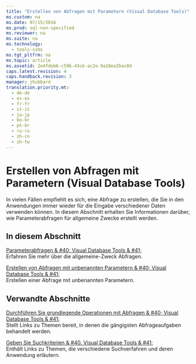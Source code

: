 ```yaml
---
title: "Erstellen von Abfragen mit Parametern (Visual Database Tools)"
ms.custom: na
ms.date: 07/15/2016
ms.prod: sql-non-specified
ms.reviewer: na
ms.suite: na
ms.technology: 
  - tools-ssms
ms.tgt_pltfrm: na
ms.topic: article
ms.assetid: 2e4fdeb6-c596-43cb-ac2e-9a18ea2bac0d
caps.latest.revision: 4
caps.handback.revision: 3
manager: jhubbard
translation.priority.mt: 
  - de-de
  - es-es
  - fr-fr
  - it-it
  - ja-jp
  - ko-kr
  - pt-br
  - ru-ru
  - zh-cn
  - zh-tw
---
```

# Erstellen von Abfragen mit Parametern (Visual Database Tools)
In vielen Fällen empfiehlt es sich, eine Abfrage zu erstellen, die Sie in den Anwendungen immer wieder für die Eingabe verschiedener Daten verwenden können. In diesem Abschnitt erhalten Sie Informationen darüber, wie Parameterabfragen für allgemeine Zwecke erstellt werden.  
  
## In diesem Abschnitt  
[Parameterabfragen & #40; Visual Database Tools & #41;](../content/Parameter-Queries--Visual-Database-Tools-.md)  
Erfahren Sie mehr über die allgemeine\-Zweck Abfragen.  
  
[Erstellen von Abfragen mit unbenannten Parametern & #40; Visual Database Tools & #41;](../content/Create-Queries-with-Unnamed-Parameters--Visual-Database-Tools-.md)  
Erstellen einer Abfrage mit unbenannten Parametern.  
  
## Verwandte Abschnitte  
[Durchführen Sie grundlegende Operationen mit Abfragen & #40; Visual Database Tools & #41;](../content/Perform-Basic-Operations-with-Queries--Visual-Database-Tools-.md)  
Stellt Links zu Themen bereit, in denen die gängigsten Abfrageaufgaben behandelt werden.  
  
[Geben Sie Suchkriterien & #40. Visual Database Tools & #41;](../content/Specify-Search-Criteria--Visual-Database-Tools-.md)  
Enthält Links zu Themen, die verschiedene Suchverfahren und deren Anwendung erläutern.  
  
